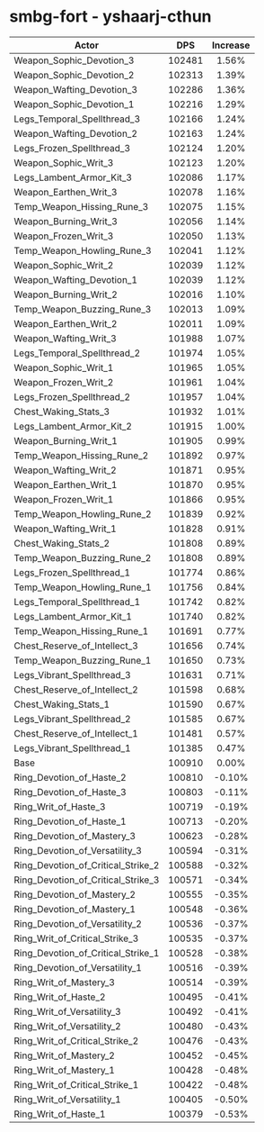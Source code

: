 # smbg-fort - yshaarj-cthun
| Actor | DPS | Increase |
|---|:---:|:---:|
|Weapon_Sophic_Devotion_3|102481|1.56%|
|Weapon_Sophic_Devotion_2|102313|1.39%|
|Weapon_Wafting_Devotion_3|102286|1.36%|
|Weapon_Sophic_Devotion_1|102216|1.29%|
|Legs_Temporal_Spellthread_3|102166|1.24%|
|Weapon_Wafting_Devotion_2|102163|1.24%|
|Legs_Frozen_Spellthread_3|102124|1.20%|
|Weapon_Sophic_Writ_3|102123|1.20%|
|Legs_Lambent_Armor_Kit_3|102086|1.17%|
|Weapon_Earthen_Writ_3|102078|1.16%|
|Temp_Weapon_Hissing_Rune_3|102075|1.15%|
|Weapon_Burning_Writ_3|102056|1.14%|
|Weapon_Frozen_Writ_3|102050|1.13%|
|Temp_Weapon_Howling_Rune_3|102041|1.12%|
|Weapon_Sophic_Writ_2|102039|1.12%|
|Weapon_Wafting_Devotion_1|102039|1.12%|
|Weapon_Burning_Writ_2|102016|1.10%|
|Temp_Weapon_Buzzing_Rune_3|102013|1.09%|
|Weapon_Earthen_Writ_2|102011|1.09%|
|Weapon_Wafting_Writ_3|101988|1.07%|
|Legs_Temporal_Spellthread_2|101974|1.05%|
|Weapon_Sophic_Writ_1|101965|1.05%|
|Weapon_Frozen_Writ_2|101961|1.04%|
|Legs_Frozen_Spellthread_2|101957|1.04%|
|Chest_Waking_Stats_3|101932|1.01%|
|Legs_Lambent_Armor_Kit_2|101915|1.00%|
|Weapon_Burning_Writ_1|101905|0.99%|
|Temp_Weapon_Hissing_Rune_2|101892|0.97%|
|Weapon_Wafting_Writ_2|101871|0.95%|
|Weapon_Earthen_Writ_1|101870|0.95%|
|Weapon_Frozen_Writ_1|101866|0.95%|
|Temp_Weapon_Howling_Rune_2|101839|0.92%|
|Weapon_Wafting_Writ_1|101828|0.91%|
|Chest_Waking_Stats_2|101808|0.89%|
|Temp_Weapon_Buzzing_Rune_2|101808|0.89%|
|Legs_Frozen_Spellthread_1|101774|0.86%|
|Temp_Weapon_Howling_Rune_1|101756|0.84%|
|Legs_Temporal_Spellthread_1|101742|0.82%|
|Legs_Lambent_Armor_Kit_1|101740|0.82%|
|Temp_Weapon_Hissing_Rune_1|101691|0.77%|
|Chest_Reserve_of_Intellect_3|101656|0.74%|
|Temp_Weapon_Buzzing_Rune_1|101650|0.73%|
|Legs_Vibrant_Spellthread_3|101631|0.71%|
|Chest_Reserve_of_Intellect_2|101598|0.68%|
|Chest_Waking_Stats_1|101590|0.67%|
|Legs_Vibrant_Spellthread_2|101585|0.67%|
|Chest_Reserve_of_Intellect_1|101481|0.57%|
|Legs_Vibrant_Spellthread_1|101385|0.47%|
|Base|100910|0.00%|
|Ring_Devotion_of_Haste_2|100810|-0.10%|
|Ring_Devotion_of_Haste_3|100803|-0.11%|
|Ring_Writ_of_Haste_3|100719|-0.19%|
|Ring_Devotion_of_Haste_1|100713|-0.20%|
|Ring_Devotion_of_Mastery_3|100623|-0.28%|
|Ring_Devotion_of_Versatility_3|100594|-0.31%|
|Ring_Devotion_of_Critical_Strike_2|100588|-0.32%|
|Ring_Devotion_of_Critical_Strike_3|100571|-0.34%|
|Ring_Devotion_of_Mastery_2|100555|-0.35%|
|Ring_Devotion_of_Mastery_1|100548|-0.36%|
|Ring_Devotion_of_Versatility_2|100536|-0.37%|
|Ring_Writ_of_Critical_Strike_3|100535|-0.37%|
|Ring_Devotion_of_Critical_Strike_1|100528|-0.38%|
|Ring_Devotion_of_Versatility_1|100516|-0.39%|
|Ring_Writ_of_Mastery_3|100514|-0.39%|
|Ring_Writ_of_Haste_2|100495|-0.41%|
|Ring_Writ_of_Versatility_3|100492|-0.41%|
|Ring_Writ_of_Versatility_2|100480|-0.43%|
|Ring_Writ_of_Critical_Strike_2|100476|-0.43%|
|Ring_Writ_of_Mastery_2|100452|-0.45%|
|Ring_Writ_of_Mastery_1|100428|-0.48%|
|Ring_Writ_of_Critical_Strike_1|100422|-0.48%|
|Ring_Writ_of_Versatility_1|100405|-0.50%|
|Ring_Writ_of_Haste_1|100379|-0.53%|
